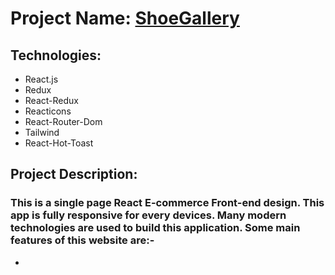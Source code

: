 # Project Name: [ShoeGallery](https://shoe-house.netlify.app)

## Technologies:
- React.js
- Redux
- React-Redux
- Reacticons
- React-Router-Dom
- Tailwind
- React-Hot-Toast

## Project Description:
### This is a single page React E-commerce Front-end design. This app is fully responsive for every devices. Many modern technologies are used to build this application. Some main features of this website are:-
- 
